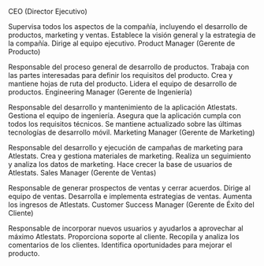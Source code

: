 CEO (Director Ejecutivo)

Supervisa todos los aspectos de la compañía, incluyendo el desarrollo de productos, marketing y ventas.
Establece la visión general y la estrategia de la compañía.
Dirige al equipo ejecutivo.
Product Manager (Gerente de Producto)

Responsable del proceso general de desarrollo de productos.
Trabaja con las partes interesadas para definir los requisitos del producto.
Crea y mantiene hojas de ruta del producto.
Lidera el equipo de desarrollo de productos.
Engineering Manager (Gerente de Ingeniería)

Responsable del desarrollo y mantenimiento de la aplicación Atlestats.
Gestiona el equipo de ingeniería.
Asegura que la aplicación cumpla con todos los requisitos técnicos.
Se mantiene actualizado sobre las últimas tecnologías de desarrollo móvil.
Marketing Manager (Gerente de Marketing)

Responsable del desarrollo y ejecución de campañas de marketing para Atlestats.
Crea y gestiona materiales de marketing.
Realiza un seguimiento y analiza los datos de marketing.
Hace crecer la base de usuarios de Atlestats.
Sales Manager (Gerente de Ventas)

Responsable de generar prospectos de ventas y cerrar acuerdos.
Dirige al equipo de ventas.
Desarrolla e implementa estrategias de ventas.
Aumenta los ingresos de Atlestats.
Customer Success Manager (Gerente de Éxito del Cliente)

Responsable de incorporar nuevos usuarios y ayudarlos a aprovechar al máximo Atlestats.
Proporciona soporte al cliente.
Recopila y analiza los comentarios de los clientes.
Identifica oportunidades para mejorar el producto.